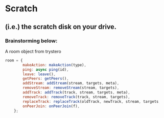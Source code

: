 # Scratch

## (i.e.) the scratch disk on your drive.

### Brainstorming below:

A room object from trystero

```js
room = {
        makeAction: makeAction(type),
        ping: async ping(id),
        leave: leave(),
        getPeers: getPeers(),
        addStream: addStream(stream, targets, meta),
        removeStream: removeStream(stream, targets),
        addTrack: addTrack(track, stream, targets, meta),
        removeTrack: removeTrack(track, stream, targets),
        replaceTrack: replaceTrack(oldTrack, newTrack, stream, targets, meta),
        onPeerJoin: onPeerJoin(f),
    };
```
